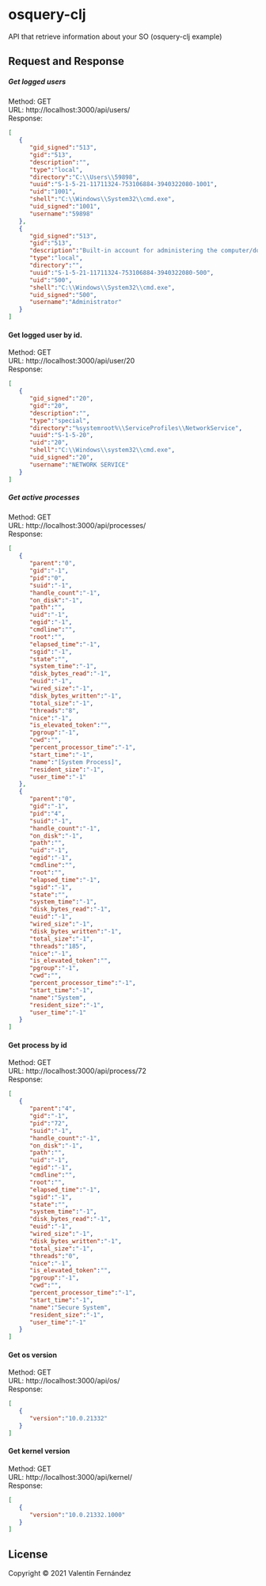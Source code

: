 # osquery-clj

API that retrieve information about your SO (osquery-clj example)

## Request and Response

##### Get logged users
Method: GET<br />
URL: http://localhost:3000/api/users/<br />
Response:
```json
[
   {
      "gid_signed":"513",
      "gid":"513",
      "description":"",
      "type":"local",
      "directory":"C:\\Users\\59898",
      "uuid":"S-1-5-21-11711324-753106884-3940322080-1001",
      "uid":"1001",
      "shell":"C:\\Windows\\System32\\cmd.exe",
      "uid_signed":"1001",
      "username":"59898"
   },
   {
      "gid_signed":"513",
      "gid":"513",
      "description":"Built-in account for administering the computer/domain",
      "type":"local",
      "directory":"",
      "uuid":"S-1-5-21-11711324-753106884-3940322080-500",
      "uid":"500",
      "shell":"C:\\Windows\\System32\\cmd.exe",
      "uid_signed":"500",
      "username":"Administrator"
   }
]
```

#### Get logged user by id.
Method: GET<br />
URL: http://localhost:3000/api/user/20<br />
Response:
```json
[
   {
      "gid_signed":"20",
      "gid":"20",
      "description":"",
      "type":"special",
      "directory":"%systemroot%\\ServiceProfiles\\NetworkService",
      "uuid":"S-1-5-20",
      "uid":"20",
      "shell":"C:\\Windows\\system32\\cmd.exe",
      "uid_signed":"20",
      "username":"NETWORK SERVICE"
   }
]
```

##### Get active processes
Method: GET<br />
URL: http://localhost:3000/api/processes/<br />
Response:
```json
[
   {
      "parent":"0",
      "gid":"-1",
      "pid":"0",
      "suid":"-1",
      "handle_count":"-1",
      "on_disk":"-1",
      "path":"",
      "uid":"-1",
      "egid":"-1",
      "cmdline":"",
      "root":"",
      "elapsed_time":"-1",
      "sgid":"-1",
      "state":"",
      "system_time":"-1",
      "disk_bytes_read":"-1",
      "euid":"-1",
      "wired_size":"-1",
      "disk_bytes_written":"-1",
      "total_size":"-1",
      "threads":"8",
      "nice":"-1",
      "is_elevated_token":"",
      "pgroup":"-1",
      "cwd":"",
      "percent_processor_time":"-1",
      "start_time":"-1",
      "name":"[System Process]",
      "resident_size":"-1",
      "user_time":"-1"
   },
   {
      "parent":"0",
      "gid":"-1",
      "pid":"4",
      "suid":"-1",
      "handle_count":"-1",
      "on_disk":"-1",
      "path":"",
      "uid":"-1",
      "egid":"-1",
      "cmdline":"",
      "root":"",
      "elapsed_time":"-1",
      "sgid":"-1",
      "state":"",
      "system_time":"-1",
      "disk_bytes_read":"-1",
      "euid":"-1",
      "wired_size":"-1",
      "disk_bytes_written":"-1",
      "total_size":"-1",
      "threads":"185",
      "nice":"-1",
      "is_elevated_token":"",
      "pgroup":"-1",
      "cwd":"",
      "percent_processor_time":"-1",
      "start_time":"-1",
      "name":"System",
      "resident_size":"-1",
      "user_time":"-1"
   }
]
```

#### Get process by id
Method: GET<br />
URL: http://localhost:3000/api/process/72<br />
Response:
```json
[
   {
      "parent":"4",
      "gid":"-1",
      "pid":"72",
      "suid":"-1",
      "handle_count":"-1",
      "on_disk":"-1",
      "path":"",
      "uid":"-1",
      "egid":"-1",
      "cmdline":"",
      "root":"",
      "elapsed_time":"-1",
      "sgid":"-1",
      "state":"",
      "system_time":"-1",
      "disk_bytes_read":"-1",
      "euid":"-1",
      "wired_size":"-1",
      "disk_bytes_written":"-1",
      "total_size":"-1",
      "threads":"0",
      "nice":"-1",
      "is_elevated_token":"",
      "pgroup":"-1",
      "cwd":"",
      "percent_processor_time":"-1",
      "start_time":"-1",
      "name":"Secure System",
      "resident_size":"-1",
      "user_time":"-1"
   }
]
```
#### Get os version
Method: GET<br />
URL: http://localhost:3000/api/os/<br />
Response:
```json
[
   {
      "version":"10.0.21332"
   }
]
```
#### Get kernel version
Method: GET<br />
URL: http://localhost:3000/api/kernel/<br />
Response:
```json
[
   {
      "version":"10.0.21332.1000"
   }
]
```



## License

Copyright © 2021 Valentín Fernández
